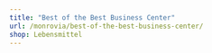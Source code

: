 ```yaml
---
title: "Best of the Best Business Center"
url: /monrovia/best-of-the-best-business-center/
shop: Lebensmittel
---
```

